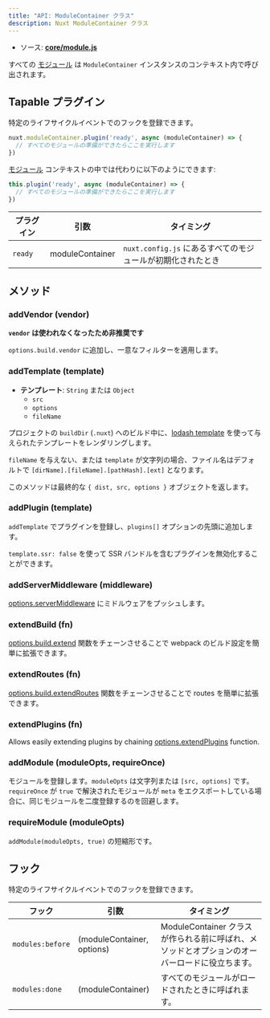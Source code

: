 ```yaml
---
title: "API: ModuleContainer クラス"
description: Nuxt ModuleContainer クラス
---
```


- ソース: **[core/module.js](https://github.com/nuxt/nuxt.js/blob/dev/packages/core/src/module.js)**

すべての [モジュール](/guide/modules) は `ModuleContainer` インスタンスのコンテキスト内で呼び出されます。

## Tapable プラグイン

特定のライフサイクルイベントでのフックを登録できます。

```js
nuxt.moduleContainer.plugin('ready', async (moduleContainer) => {
  // すべてのモジュールの準備ができたらここを実行します
})
```

[モジュール](/guide/modules) コンテキストの中では代わりに以下のようにできます:

```js
this.plugin('ready', async (moduleContainer) => {
  // すべてのモジュールの準備ができたらここを実行します
})
```

プラグイン | 引数       | タイミング
-------|-----------------|-----------------------------------------------------
`ready`| moduleContainer | `nuxt.config.js` にあるすべてのモジュールが初期化されたとき


## メソッド

### addVendor (vendor)

**`vendor` は使われなくなったため非推奨です**

`options.build.vendor` に追加し、一意なフィルターを適用します。

### addTemplate (template)

- **テンプレート**: `String` または `Object`
    - `src`
    - `options`
    - `fileName`

プロジェクトの `buildDir` (`.nuxt`) へのビルド中に、[lodash template](https://lodash.com/docs/4.17.4#template) を使って与えられたテンプレートをレンダリングします。

`fileName` を与えない、または `template` が文字列の場合、ファイル名はデフォルトで `[dirName].[fileName].[pathHash].[ext]` となります。

このメソッドは最終的な `{ dist, src, options }` オブジェクトを返します。

### addPlugin (template)

`addTemplate` でプラグインを登録し、`plugins[]` オプションの先頭に追加します。

`template.ssr: false` を使って SSR バンドルを含むプラグインを無効化することができます。

### addServerMiddleware (middleware)

[options.serverMiddleware](/api/configuration-servermiddleware) にミドルウェアをプッシュします。

### extendBuild (fn)

[options.build.extend](/api/configuration-build#extend) 関数をチェーンさせることで webpack のビルド設定を簡単に拡張できます。

### extendRoutes (fn)

[options.build.extendRoutes](/api/configuration-router#extendroutes) 関数をチェーンさせることで routes を簡単に拡張できます。

### extendPlugins (fn)

Allows easily extending plugins by chaining [options.extendPlugins](/api/configuration-extend-plugins) function.

### addModule (moduleOpts, requireOnce)

モジュールを登録します。`moduleOpts` は文字列または `[src, options]` です。`requireOnce` が `true` で解決されたモジュールが `meta` をエクスポートしている場合に、同じモジュールを二度登録するのを回避します。

### requireModule (moduleOpts)

`addModule(moduleOpts, true)` の短縮形です。

## フック

特定のライフサイクルイベントでのフックを登録できます。

フック                      | 引数                  | タイミング
--------------------------|----------------------------|--------------------------------------------------------------------------------------
 `modules:before`         | (moduleContainer, options) | ModuleContainer クラスが作られる前に呼ばれ、メソッドとオプションのオーバーロードに役立ちます。
 `modules:done`           | (moduleContainer)          | すべてのモジュールがロードされたときに呼ばれます。

